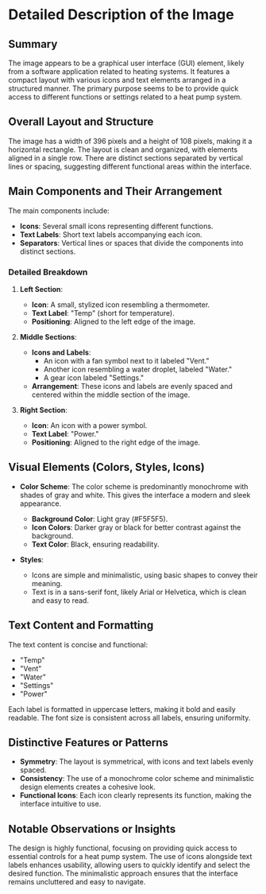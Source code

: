 # Detailed Description of the Image

## Summary
The image appears to be a graphical user interface (GUI) element, likely from a software application related to heating systems. It features a compact layout with various icons and text elements arranged in a structured manner. The primary purpose seems to be to provide quick access to different functions or settings related to a heat pump system.

## Overall Layout and Structure
The image has a width of 396 pixels and a height of 108 pixels, making it a horizontal rectangle. The layout is clean and organized, with elements aligned in a single row. There are distinct sections separated by vertical lines or spacing, suggesting different functional areas within the interface.

## Main Components and Their Arrangement
The main components include:
- **Icons**: Several small icons representing different functions.
- **Text Labels**: Short text labels accompanying each icon.
- **Separators**: Vertical lines or spaces that divide the components into distinct sections.

### Detailed Breakdown

1. **Left Section**:
   - **Icon**: A small, stylized icon resembling a thermometer.
   - **Text Label**: "Temp" (short for temperature).
   - **Positioning**: Aligned to the left edge of the image.

2. **Middle Sections**:
   - **Icons and Labels**:
     - An icon with a fan symbol next to it labeled "Vent."
     - Another icon resembling a water droplet, labeled "Water."
     - A gear icon labeled "Settings."
   - **Arrangement**: These icons and labels are evenly spaced and centered within the middle section of the image.

3. **Right Section**:
   - **Icon**: An icon with a power symbol.
   - **Text Label**: "Power."
   - **Positioning**: Aligned to the right edge of the image.

## Visual Elements (Colors, Styles, Icons)
- **Color Scheme**: The color scheme is predominantly monochrome with shades of gray and white. This gives the interface a modern and sleek appearance.
  - **Background Color**: Light gray (#F5F5F5).
  - **Icon Colors**: Darker gray or black for better contrast against the background.
  - **Text Color**: Black, ensuring readability.

- **Styles**:
  - Icons are simple and minimalistic, using basic shapes to convey their meaning.
  - Text is in a sans-serif font, likely Arial or Helvetica, which is clean and easy to read.

## Text Content and Formatting
The text content is concise and functional:
- "Temp"
- "Vent"
- "Water"
- "Settings"
- "Power"

Each label is formatted in uppercase letters, making it bold and easily readable. The font size is consistent across all labels, ensuring uniformity.

## Distinctive Features or Patterns
- **Symmetry**: The layout is symmetrical, with icons and text labels evenly spaced.
- **Consistency**: The use of a monochrome color scheme and minimalistic design elements creates a cohesive look.
- **Functional Icons**: Each icon clearly represents its function, making the interface intuitive to use.

## Notable Observations or Insights
The design is highly functional, focusing on providing quick access to essential controls for a heat pump system. The use of icons alongside text labels enhances usability, allowing users to quickly identify and select the desired function. The minimalistic approach ensures that the interface remains uncluttered and easy to navigate.
